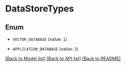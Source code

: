 # DataStoreTypes

## Enum


* `VECTOR_DATABASE` (value: `1`)

* `APPLICATION_DATABASE` (value: `2`)


[[Back to Model list]](../README.md#documentation-for-models) [[Back to API list]](../README.md#documentation-for-api-endpoints) [[Back to README]](../README.md)


